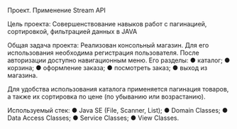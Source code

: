 Проект. Применение Stream API

Цель проекта: Совершенствование навыков работ с пагинацией, сортировкой, фильтрацией данных в JAVA

Общая задача проекта: Реализован консольный магазин. Для его использования необходима регистрация пользователя. После авторизации доступно навигационным меню. Его разделы: ● каталог; ● корзина; ● оформление заказа; ● посмотреть заказ; ● выход из магазина.

Для удобства использования каталога применяется пагинация товаров, а также их сортировка по цене (по убыванию или возрастанию).

Используемый стек: ● Java SE (File, Scanner, List); ● Domain Classes; ● Data Access Classes; ● Service Classes; ● View Classes.
